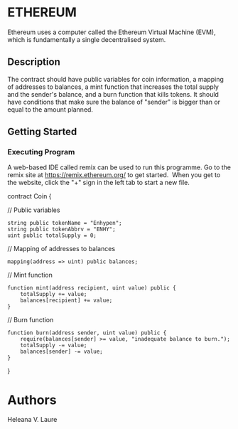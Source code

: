 # ETHEREUM
Ethereum uses a computer called the Ethereum Virtual Machine (EVM), which is fundamentally a single decentralised system. 

## Description 
The contract should have public variables for coin information, a mapping of addresses to balances, a mint function that 
increases the total supply and the sender's balance, and a burn function that kills tokens. It should have conditions that 
make sure the balance of "sender" is bigger than or equal to the amount planned.

## Getting Started

### Executing Program
A web-based IDE called remix can be used to run this programme. Go to the remix site at https://remix.ethereum.org/ to get started. 
When you get to the website, click the "+" sign in the left tab to start a new file.

contract Coin {
   
// Public variables
   
    string public tokenName = "Enhypen";
    string public tokenAbbrv = "ENHY";
    uint public totalSupply = 0;

// Mapping of addresses to balances
   
    mapping(address => uint) public balances;

// Mint function
   
    function mint(address recipient, uint value) public {
        totalSupply += value;
        balances[recipient] += value;
    }

// Burn function
    
    function burn(address sender, uint value) public {
        require(balances[sender] >= value, "inadequate balance to burn.");
        totalSupply -= value;
        balances[sender] -= value;
    }
}

# Authors
Heleana V. Laure
